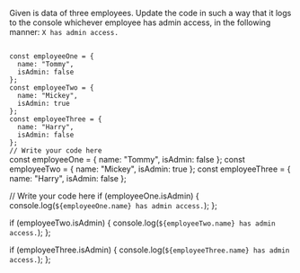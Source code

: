 Given is data of three employees. Update the code in such a way that it logs to the console whichever employee
has admin access, in the following manner:
`X has admin access.`


<codeblock language="javascript" type="exercise" testMode="fixedInput">
<code>
const employeeOne = {
  name: "Tommy",
  isAdmin: false
};
const employeeTwo = {
  name: "Mickey",
  isAdmin: true
};
const employeeThree = {
  name: "Harry",
  isAdmin: false
};
// Write your code here
</code>

<solution>
const employeeOne = {
  name: "Tommy",
  isAdmin: false
};
const employeeTwo = {
  name: "Mickey",
  isAdmin: true
};
const employeeThree = {
  name: "Harry",
  isAdmin: false
};

// Write your code here
if (employeeOne.isAdmin) {
  console.log(`${employeeOne.name} has admin access.`);
};

if (employeeTwo.isAdmin) {
  console.log(`${employeeTwo.name} has admin access.`);
};

if (employeeThree.isAdmin) {
  console.log(`${employeeThree.name} has admin access.`);
};
</solution>
</codeblock>
